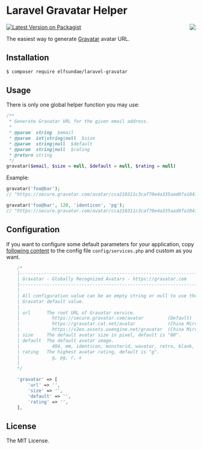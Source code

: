 # Laravel Gravatar Helper

<img src="https://secure.gravatar.com/avatar/000000" style="float:right">

[![Latest Version on Packagist](https://img.shields.io/packagist/v/elfsundae/laravel-gravatar.svg?style=flat-square)](https://packagist.org/packages/elfsundae/laravel-gravatar)

The easiest way to generate [Gravatar](https://gravatar.com) avatar URL.

## Installation

```sh
$ composer require elfsundae/laravel-gravatar
```

## Usage

There is only one global helper function you may use:

```php
/**
 * Generate Gravatar URL for the given email address.
 *
 * @param  string  $email
 * @param  int|string|null  $size
 * @param  string|null  $default
 * @param  string|null  $rating
 * @return string
 */
gravatar($email, $size = null, $default = null, $rating = null)
```

Example:

```php
gravatar('foo@bar');
// "https://secure.gravatar.com/avatar/cca210311c3caf70e4a335aad6fa1047"

gravatar('foo@bar', 120, 'identicon', 'pg');
// "https://secure.gravatar.com/avatar/cca210311c3caf70e4a335aad6fa1047?size=120&default=identicon&rating=pg"
```

## Configuration

If you want to configure some default parameters for your application, copy [following content](config/services.php) to the config file `config/services.php` and custom as you want.

```php
    /*
    |--------------------------------------------------------------------------
    | Gravatar - Globally Recognized Avatars - https://gravatar.com
    |--------------------------------------------------------------------------
    |
    | All configuration value can be an empty string or null to use the
    | Gravatar default value.
    |
    | url      The root URL of Gravatar service.
    |            https://secure.gravatar.com/avatar         (Default)
    |            https://gravatar.cat.net/avatar            (China Mirror)
    |            https://v2ex.assets.uxengine.net/gravatar  (China Mirror)
    | size     The default avatar size in pixel, default is "80".
    | default  The default avatar image.
    |            404, mm, identicon, monsterid, wavatar, retro, blank, "http://image/url"
    | rating   The highest avatar rating, default is "g".
    |            g, pg, r, x
    |
    */

    'gravatar' => [
        'url' => '',
        'size' => '',
        'default' => '',
        'rating' => '',
    ],
```

## License

The MIT License.
